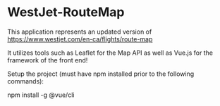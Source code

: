 # WestJet-RouteMap

This application represents an updated version of https://www.westjet.com/en-ca/flights/route-map

It utilizes tools such as Leaflet for the Map API as well as Vue.js for the framework of the front end!

Setup the project (must have npm installed prior to the following commands):

npm install -g @vue/cli

